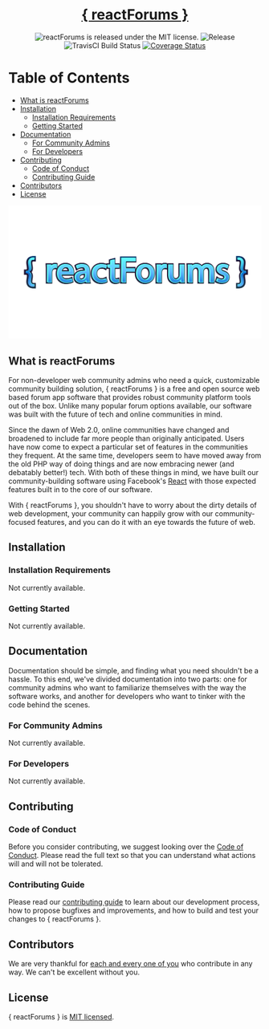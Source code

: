 <h1 align="center">
  <a href="https://reactforums.com/">
    { reactForums }
  </a>
</h1>

<div align="center">
      <img src="https://img.shields.io/apm/l/atomic-design-ui.svg?" alt="reactForums is released under the MIT license." />
      <img src="https://img.shields.io/badge/release-0.0.0-blue" alt="Release" />
      <img src="https://travis-ci.org/reactForums/reactForums.svg?branch=master" alt="TravisCI Build Status" />
<a href='https://coveralls.io/github/reactForums/reactForums' target="_blank"><img src='https://coveralls.io/repos/github/reactForums/reactForums/badge.svg' alt='Coverage Status' /></a>

</div>

# Table of Contents

- [What is reactForums](#reactForums)
- [Installation](#getting-started)
  - [Installation Requirements](#installation-requirements)
  - [Getting Started](#getting-started)
- [Documentation](#documentation)
  - [For Community Admins](#for-community-admins)
  - [For Developers](#for-developers)
- [Contributing](#contributing)
  - [Code of Conduct](#code-of-conduct)
  - [Contributing Guide](#contributing-guide)
- [Contributors](#contributors)
- [License](#license)

![reactForums](/public/logos/logo-04.png)

## What is reactForums

For non-developer web community admins who need a quick, customizable community building solution, { reactForums } is a free and open source web based forum app software that provides robust community platform tools out of the box. Unlike many popular forum options available, our software was built with the future of tech and online communities in mind.

Since the dawn of Web 2.0, online communities have changed and broadened to include far more people than originally anticipated. Users have now come to expect a particular set of features in the communities they frequent. At the same time, developers seem to have moved away from the old PHP way of doing things and are now embracing newer (and debatably better!) tech. With both of these things in mind, we have built our community-building software using Facebook's [React](http://reactjs.org) with those expected features built in to the core of our software.

With { reactForums }, you shouldn't have to worry about the dirty details of web development, your community can happily grow with our community-focused features, and you can do it with an eye towards the future of web.

## Installation

### Installation Requirements

Not currently available.

### Getting Started

Not currently available.

## Documentation

Documentation should be simple, and finding what you need shouldn't be a hassle.
To this end, we've divided documentation into two parts: one for community admins who want to familiarize themselves with the way the software works, and another for developers who want to tinker with the code behind the scenes.

### For Community Admins

Not currently available.

### For Developers

Not currently available.

## Contributing

### Code of Conduct

Before you consider contributing, we suggest looking over the [Code of Conduct](./CODE_OF_CONDUCT.md). Please read the full text so that you can understand what actions will and will not be tolerated.

### Contributing Guide

Please read our [contributing guide](./CONTRIBUTING.md) to learn about our development process, how to propose bugfixes and improvements, and how to build and test your changes to \{ reactForums \}.

## Contributors

We are very thankful for [each and every one of you](./CONTRIBUTORS.md) who contribute in any way. We can't be excellent without you.

## License

\{ reactForums \} is [MIT licensed](./LICENSE).
